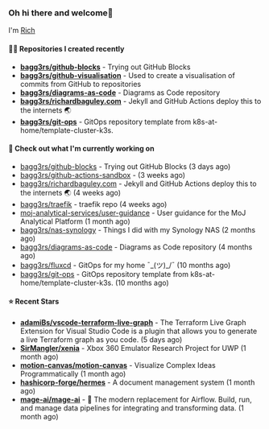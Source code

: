 ### Oh hi there and welcome👋

I'm [Rich](https://richardbaguley.com/about)

#### 👨‍💻 Repositories I created recently
- **[bagg3rs/github-blocks](https://github.com/bagg3rs/github-blocks)** - Trying out GitHub Blocks
- **[bagg3rs/github-visualisation](https://github.com/bagg3rs/github-visualisation)** - Used to create a visualisation of commits from GitHub to repositories
- **[bagg3rs/diagrams-as-code](https://github.com/bagg3rs/diagrams-as-code)** - Diagrams as Code repository
- **[bagg3rs/richardbaguley.com](https://github.com/bagg3rs/richardbaguley.com)** - Jekyll and GitHub Actions deploy this to the internets 🌏
- **[bagg3rs/git-ops](https://github.com/bagg3rs/git-ops)** - GitOps repository template from k8s-at-home/template-cluster-k3s.

#### 👷 Check out what I'm currently working on

- [bagg3rs/github-blocks](https://github.com/bagg3rs/github-blocks) - Trying out GitHub Blocks (3 days ago)
- [bagg3rs/github-actions-sandbox](https://github.com/bagg3rs/github-actions-sandbox) -  (3 weeks ago)
- [bagg3rs/richardbaguley.com](https://github.com/bagg3rs/richardbaguley.com) - Jekyll and GitHub Actions deploy this to the internets 🌏 (4 weeks ago)
- [bagg3rs/traefik](https://github.com/bagg3rs/traefik) - traefik repo (4 weeks ago)
- [moj-analytical-services/user-guidance](https://github.com/moj-analytical-services/user-guidance) - User guidance for the MoJ Analytical Platform (1 month ago)
- [bagg3rs/nas-synology](https://github.com/bagg3rs/nas-synology) - Things I did with my Synology NAS (2 months ago)
- [bagg3rs/diagrams-as-code](https://github.com/bagg3rs/diagrams-as-code) - Diagrams as Code repository (4 months ago)
- [bagg3rs/fluxcd](https://github.com/bagg3rs/fluxcd) - GitOps for my home ¯\_(ツ)_/¯  (10 months ago)
- [bagg3rs/git-ops](https://github.com/bagg3rs/git-ops) - GitOps repository template from k8s-at-home/template-cluster-k3s. (10 months ago)

#### ⭐ Recent Stars


- **[adamiBs/vscode-terraform-live-graph](https://github.com/adamiBs/vscode-terraform-live-graph)** - The Terraform Live Graph Extension for Visual Studio Code is a plugin that allows you to generate a live Terraform graph as you code. (5 days ago)
- **[SirMangler/xenia](https://github.com/SirMangler/xenia)** - Xbox 360 Emulator Research Project for UWP (1 month ago)
- **[motion-canvas/motion-canvas](https://github.com/motion-canvas/motion-canvas)** - Visualize Complex Ideas Programmatically (1 month ago)
- **[hashicorp-forge/hermes](https://github.com/hashicorp-forge/hermes)** - A document management system (1 month ago)
- **[mage-ai/mage-ai](https://github.com/mage-ai/mage-ai)** - 🧙 The modern replacement for Airflow. Build, run, and manage data pipelines for integrating and transforming data. (1 month ago)
